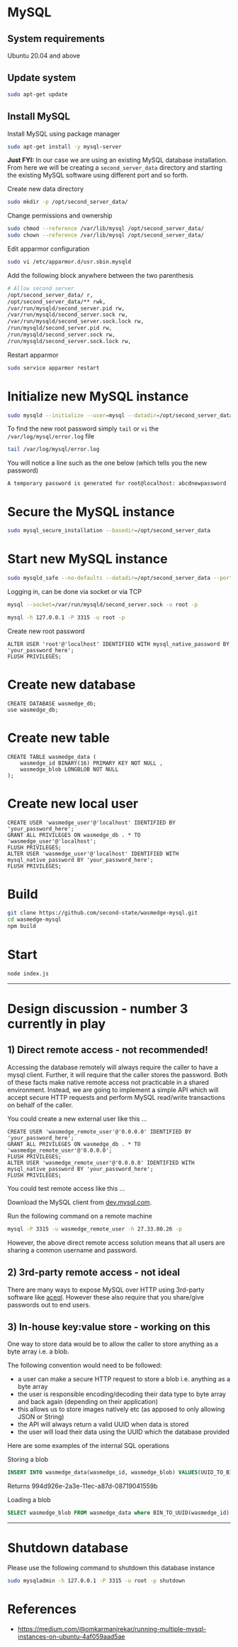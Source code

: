 # MySQL

## System requirements

Ubuntu 20.04 and above

## Update system

```bash
sudo apt-get update
```

## Install MySQL

Install MySQL using package manager

```bash
sudo apt-get install -y mysql-server
```

**Just FYI:** In our case we are using an existing MySQL database installation. From here we will be creating a `second_server_data` directory and starting the existing MySQL software using different port and so forth.

Create new data directory

```bash
sudo mkdir -p /opt/second_server_data/
```

Change permissions and ownership

```bash
sudo chmod --reference /var/lib/mysql /opt/second_server_data/
sudo chown --reference /var/lib/mysql /opt/second_server_data/
```

Edit apparmor configuration

```bash
sudo vi /etc/apparmor.d/usr.sbin.mysqld
```

Add the following block anywhere between the two parenthesis

```bash
# Allow second server
/opt/second_server_data/ r,
/opt/second_server_data/** rwk,
/var/run/mysqld/second_server.pid rw,
/var/run/mysqld/second_server.sock rw,
/var/run/mysqld/second_server.sock.lock rw,
/run/mysqld/second_server.pid rw,
/run/mysqld/second_server.sock rw,
/run/mysqld/second_server.sock.lock rw,
```

Restart apparmor

```bash
sudo service apparmor restart
```

# Initialize new MySQL instance

```bash
sudo mysqld --initialize --user=mysql --datadir=/opt/second_server_data
```

To find the new root password simply `tail` or `vi` the `/var/log/mysql/error.log` file 

```bash
tail /var/log/mysql/error.log
```

You will notice a line such as the one below (which tells you the new password)

```
A temporary password is generated for root@localhost: abcdnewpassword
```

# Secure the MySQL instance

```bash
sudo mysql_secure_installation --basedir=/opt/second_server_data
```

# Start new MySQL instance

```bash
sudo mysqld_safe --no-defaults --datadir=/opt/second_server_data --port=3315 --mysqlx=0 --socket=/var/run/mysqld/second_server.sock &
```

Logging in, can be done via socket or via TCP

```bash
mysql --socket=/var/run/mysqld/second_server.sock -u root -p
```

```bash
mysql -h 127.0.0.1 -P 3315 -u root -p
```

Create new root password

```mysql
ALTER USER 'root'@'localhost' IDENTIFIED WITH mysql_native_password BY 'your_password_here';
FLUSH PRIVILEGES;
```

# Create new database

```mysql
CREATE DATABASE wasmedge_db;
use wasmedge_db;
```

# Create new table

```mysql
CREATE TABLE wasmedge_data (
    wasmedge_id BINARY(16) PRIMARY KEY NOT NULL ,
    wasmedge_blob LONGBLOB NOT NULL
);
```

# Create new local user

```mysql
CREATE USER 'wasmedge_user'@'localhost' IDENTIFIED BY 'your_password_here';
GRANT ALL PRIVILEGES ON wasmedge_db . * TO 'wasmedge_user'@'localhost';
FLUSH PRIVILEGES;
ALTER USER 'wasmedge_user'@'localhost' IDENTIFIED WITH mysql_native_password BY 'your_password_here';
FLUSH PRIVILEGES;
```

# Build

```bash
git clone https://github.com/second-state/wasmedge-mysql.git
cd wasmedge-mysql
npm build
```

# Start

```bash
node index.js
```

---

# Design discussion - number 3 currently in play

## 1) Direct remote access - not recommended!

Accessing the database remotely will always require the caller to have a mysql client. Further, it will require that the caller stores the password. Both of these facts make native remote access not practicable in a shared environment. Instead, we are going to implement a simple API which will accept secure HTTP requests and perform MySQL read/write transactions on behalf of the caller.

You could create a new external user like this ...

```mysql
CREATE USER 'wasmedge_remote_user'@'0.0.0.0' IDENTIFIED BY 'your_password_here';
GRANT ALL PRIVILEGES ON wasmedge_db . * TO 'wasmedge_remote_user'@'0.0.0.0';
FLUSH PRIVILEGES;
ALTER USER 'wasmedge_remote_user'@'0.0.0.0' IDENTIFIED WITH mysql_native_password BY 'your_password_here';
FLUSH PRIVILEGES;
```
You could test remote access like this ...

Download the MySQL client from [dev.mysql.com](https://dev.mysql.com/doc/refman/8.0/en/mysql.html).

Run the following command on a remote machine

```bash
mysql -P 3315 -u wasmedge_remote_user -h 27.33.80.26 -p
```
However, the above direct remote access solution means that all users are sharing a common username and password.

## 2) 3rd-party remote access - not ideal

There are many ways to expose MySQL over HTTP using 3rd-party software like [aceql](https://github.com/kawansoft/aceql-http). However these also require that you share/give passwords out to end users.

## 3) In-house key:value store - working on this

One way to store data would be to allow the caller to store anything as a byte array i.e. a blob.

The following convention would need to be followed:
- a user can make a secure HTTP request to store a blob i.e. anything as a byte array
- the user is responsible encoding/decoding their data type to byte array and back again (depending on their application)
- this allows us to store images natively etc (as apposed to only allowing JSON or String)
- the API will always return a valid UUID when data is stored
- the user will load their data using the UUID which the database provided

Here are some examples of the internal SQL operations

Storing a blob
```SQL
INSERT INTO wasmedge_data(wasmedge_id, wasmedge_blob) VALUES(UUID_TO_BIN(UUID()), the_byte_array);
```
Returns
994d926e-2a3e-11ec-a87d-08719041559b

Loading a blob
```SQL
SELECT wasmedge_blob FROM wasmedge_data where BIN_TO_UUID(wasmedge_id) = '994d926e-2a3e-11ec-a87d-08719041559b';
```
---

# Shutdown database

Please use the following command to shutdown this database instance

```bash
sudo mysqladmin -h 127.0.0.1 -P 3315 -u root -p shutdown
```

# References

- https://medium.com/@omkarmanjrekar/running-multiple-mysql-instances-on-ubuntu-4af059aad5ae
